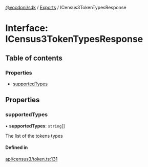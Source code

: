 [@vocdoni/sdk](/sdk) / [Exports](../modules) / ICensus3TokenTypesResponse

# Interface: ICensus3TokenTypesResponse

## Table of contents

### Properties

- [supportedTypes](ICensus3TokenTypesResponse#supportedtypes)

## Properties

### supportedTypes

• **supportedTypes**: `string`[]

The list of the tokens types

#### Defined in

[api/census3/token.ts:131](https://github.com/vocdoni/vocdoni-sdk/blob/9e24a20/src/api/census3/token.ts#L131)
